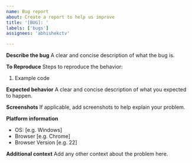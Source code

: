 ```yaml
---
name: Bug report
about: Create a report to help us improve
title: '[BUG]: '
labels: ['bugs']
assignees: 'abhishekctv'

---
```


**Describe the bug**
A clear and concise description of what the bug is.

**To Reproduce**
Steps to reproduce the behavior:
1. Example code

**Expected behavior**
A clear and concise description of what you expected to happen.

**Screenshots**
If applicable, add screenshots to help explain your problem.

**Platform information**
 - OS: [e.g. Windows]
 - Browser [e.g. Chrome]
 - Browser Version [e.g. 22]

**Additional context**
Add any other context about the problem here.

